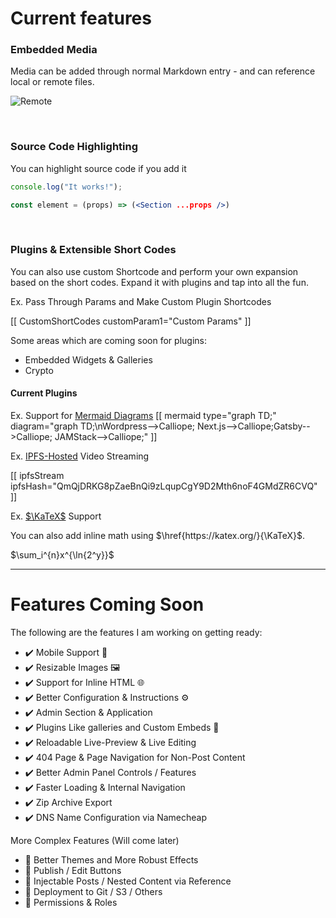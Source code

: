 # Current features

### Embedded Media

Media can be added through normal Markdown entry - and can reference local or remote files.

![Remote](https://pa1.narvii.com/6494/8026f94d8d5e388c6a971b70ac606123e53dea22_hq.gif)

<br/>

### Source Code Highlighting

You can highlight source code if you add it

 ~~~js
console.log("It works!");
 ~~~

 ~~~jsx
const element = (props) => (<Section ...props />)
 ~~~

<br/>

### Plugins & Extensible Short Codes

You can also use custom Shortcode and perform your own expansion based on the short codes. Expand it with plugins and tap into all the fun.

Ex. Pass Through Params and Make Custom Plugin Shortcodes

[[ CustomShortCodes customParam1="Custom Params" ]]

Some areas which are coming soon for plugins:

- Embedded Widgets & Galleries
- Crypto

#### Current Plugins

Ex. Support for [Mermaid Diagrams](https://mermaid-js.github.io)
[[ mermaid type="graph TD;" diagram="graph TD;\nWordpress-->Calliope; Next.js-->Calliope;Gatsby-->Calliope; JAMStack-->Calliope;" ]]


Ex. [IPFS-Hosted](https://ipfs.io) Video Streaming

[[ ipfsStream ipfsHash="QmQjDRKG8pZaeBnQi9zLqupCgY9D2Mth6noF4GMdZR6CVQ" ]]



Ex. [$\KaTeX$](https://katex.org) Support

You can also add inline math using $\href{https://katex.org/}{\KaTeX}$.

$\sum_i^{n}x^{\ln{2^y}}$

---

# Features Coming Soon

The following are the features I am working on getting ready:

- ✔️ Mobile Support 📱
- ✔️ Resizable Images 🖼️
- ✔️ Support for Inline HTML 🌐
- ✔️ Better Configuration & Instructions :gear:
- ✔️ Admin Section & Application
- ✔️ Plugins Like galleries and Custom Embeds 🔌
- ✔️ Reloadable Live-Preview & Live Editing
- ✔️ 404 Page & Page Navigation for Non-Post Content
- ✔️ Better Admin Panel Controls / Features
- ✔️ Faster Loading & Internal Navigation
- ✔️ Zip Archive Export
- ✔️ DNS Name Configuration via Namecheap

More Complex Features (Will come later)
- :construction: Better Themes and More Robust Effects
- :construction: Publish / Edit Buttons
- :construction: Injectable Posts / Nested Content via Reference
- :construction: Deployment to Git / S3 / Others
- :construction: Permissions & Roles

